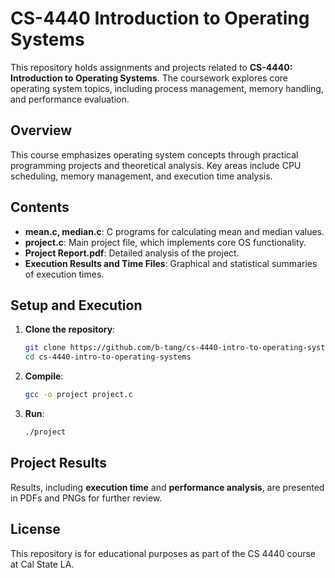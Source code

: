 # CS-4440 Introduction to Operating Systems

This repository holds assignments and projects related to **CS-4440: Introduction to Operating Systems**. The coursework explores core operating system topics, including process management, memory handling, and performance evaluation.

## Overview

This course emphasizes operating system concepts through practical programming projects and theoretical analysis. Key areas include CPU scheduling, memory management, and execution time analysis.

## Contents

- **mean.c, median.c**: C programs for calculating mean and median values.
- **project.c**: Main project file, which implements core OS functionality.
- **Project Report.pdf**: Detailed analysis of the project.
- **Execution Results and Time Files**: Graphical and statistical summaries of execution times.

## Setup and Execution

1. **Clone the repository**:
    ```bash
    git clone https://github.com/b-tang/cs-4440-intro-to-operating-systems.git
    cd cs-4440-intro-to-operating-systems
    ```

2. **Compile**:
    ```bash
    gcc -o project project.c
    ```

3. **Run**:
    ```bash
    ./project
    ```

## Project Results

Results, including **execution time** and **performance analysis**, are presented in PDFs and PNGs for further review.

## License

This repository is for educational purposes as part of the CS 4440 course at Cal State LA.

